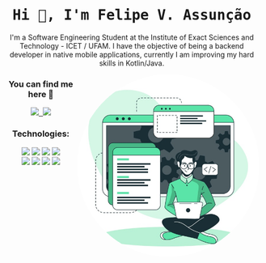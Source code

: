 <h1 align="center"> <samp> Hi 👋, I'm Felipe V. Assunção<br/> </h1>
    
<p align="center">
    I'm a Software Engineering Student at the Institute of Exact Sciences and Technology - ICET / UFAM. I have the objective of being a backend developer in native mobile             applications, currently I am improving my hard skills in Kotlin/Java.
</p>

<img align='right' src="https://raw.githubusercontent.com/assuncaofelipe/assuncaofelipe/main/images/capas/capa2.png" width="360">

<h3 align="center"> You can find me here 🔎</h3> 
<p align="center"> <samp>
    <a href="https://www.linkedin.com/in/assuncao-felipe/" target="_blank">
        <img src="https://img.shields.io/badge/linkedin-%230077B5.svg?&style=for-the-badge&logo=linkedin&logoColor=white" height="30"/>
    </a>
    <a href="https://www.instagram.com/diceloss/" target="_blank">
        <img src = "https://img.shields.io/badge/instagram-%23E4405F.svg?&style=for-the-badge&logo=instagram&logoColor=white" height="30"/>
    </a>
</p>

<h3 align="center"> Technologies: </h3>  
<p align="center">
  <img src="https://img.shields.io/badge/Python-3766AB?style=flat-square&logo=Python&logoColor=white" height="30"/></a> 
  <img src="https://img.shields.io/badge/Java-E4405F?style=flat-square&logo=Java&logoColor=white" height="30"/></a> 
  <img src="https://img.shields.io/badge/C-A8B9CC?style=flat-square&logo=C&logoColor=white" height="30"/></a>
  <img src="https://img.shields.io/badge/Kotlin-0095D5?style=flat-square&logo=kotlin&logoColor=white" height="30"/>
  <br>
  <img src="https://img.shields.io/badge/Android-3DDC84?style=flat-square&logo=android&logoColor=white" height="30"/>
  <img src="https://img.shields.io/badge/HTML-E34F26?style=flat-square&logo=html5&logoColor=white" height="30"/>
  <img src="https://img.shields.io/badge/CSS-1572B6?style=flat-square&logo=css3&logoColor=white" height="30"/>
  <img src="https://img.shields.io/badge/Django-092E20?style=flat-square&logo=Django&logoColor=white" height="30"/></a>
</p>
